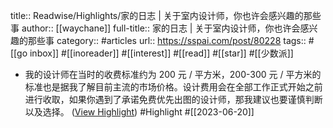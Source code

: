 title:: Readwise/Highlights/家的日志 | 关于室内设计师，你也许会感兴趣的那些事
author:: [[waychane]]
full-title:: 家的日志 | 关于室内设计师，你也许会感兴趣的那些事
category:: #articles
url:: https://sspai.com/post/80228
tags:: #[[go inbox]] #[[inoreader]] #[[interest]] #[[read]] #[[star]] #[[少数派]]

- 我的设计师在当时的收费标准约为 200 元 / 平方米，200-300 元 / 平方米的标准也是据我了解目前主流的市场价格。设计费用会在全部工作正式开始之前进行收取，如果你遇到了承诺免费优先出图的设计师，那我建议也要谨慎判断以及选择。 ([View Highlight](https://read.readwise.io/read/01h3bt6cs1mca557jwahf7wdcg)) #Highlight #[[2023-06-20]]